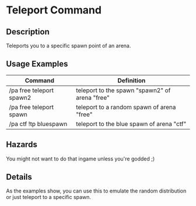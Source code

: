 # Teleport Command

## Description

Teleports you to a specific spawn point of an arena.

## Usage Examples

Command |  Definition
------------- | -------------
/pa free teleport spawn2 | teleport to the spawn "spawn2" of arena "free"
/pa free teleport spawn  | teleport to a random spawn of arena "free"
/pa ctf !tp bluespawn    | teleport to the blue spawn of arena "ctf"

## Hazards

You might not want to do that ingame unless you're godded ;)

## Details

As the examples show, you can use this to emulate the random distribution or just teleport to a specific spawn.